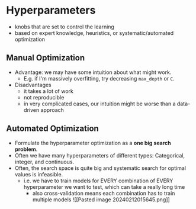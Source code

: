 # Hyperparameters
- knobs that are set to control the learning
- based on expert knowledge, heuristics, or systematic/automated optimization
## Manual Optimization
- Advantage: we may have some intuition about what might work.
	- E.g. if I'm massively overfitting, try decreasing `max_depth` or `C`.
- Disadvantages
	- it takes a lot of work
	- not reproducible
	- in very complicated cases, our intuition might be worse than a data-driven approach
## Automated Optimization
- Formulate the hyperparameter optimization as a **one big search problem**. 
- Often we have many hyperparameters of different types: Categorical, integer, and continuous.
- Often, the search space is quite big and systematic search for optimal values is infeasible.
	- i.e. we have to train models for EVERY combination of EVERY hyperparameter we want to test, which can take a really long time
		- also cross-validation means each combination has to train multiple models
![[Pasted image 20240212015645.png]]

